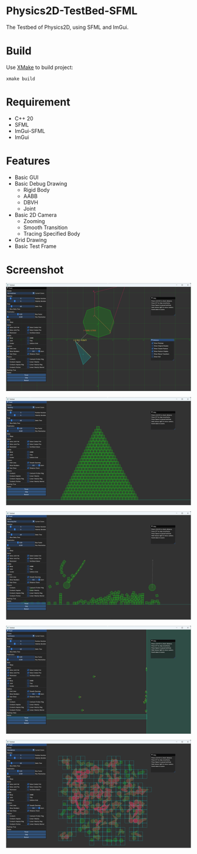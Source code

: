 # Physics2D-TestBed-SFML

The Testbed of Physics2D, using SFML and ImGui.

# Build

Use [XMake](https://github.com/xmake-io/xmake) to build project:

```
xmake build
```

# Requirement

- C++ 20
- SFML
- ImGui-SFML
- ImGui

# Features

- Basic GUI
- Basic Debug Drawing
  - Rigid Body
  - AABB
  - DBVH
  - Joint
- Basic 2D Camera
  - Zooming
  - Smooth Transition
  - Tracing Specified Body
- Grid Drawing
- Basic Test Frame

# Screenshot

![](./screenshots/1.png)

![](./screenshots/2.png)

![](./screenshots/3.png)

![](./screenshots/4.png)

![](./screenshots/5.png)
